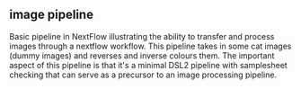 ## image pipeline
Basic pipeline in NextFlow illustrating the ability to transfer and process images through a nextflow workflow. This pipeline takes in some cat images (dummy images) and reverses and inverse colours them. The important aspect of this pipeline is that it's a minimal DSL2 pipeline with samplesheet checking that can serve as a precursor to an image processing pipeline. 
